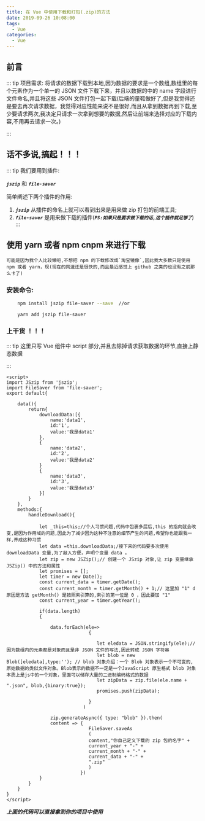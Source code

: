 ```yaml
---
title: 在 Vue 中使用下载和打包(.zip)的方法
date: 2019-09-26 10:08:00
tags:
  - Vue
categories:
  - Vue
---
```


## 前言

::: tip 项目需求:
将请求的数据下载到本地,因为数据的要求是一个数组,数组里的每个元素作为一个单一的 JSON 文件下载下来，并且以数据的中的 name 字段进行文件命名,并且将这些 JSON 文件打包一起下载(后端的童鞋做好了,但是我觉得还是要去再次请求数据，我觉得对应性能来说不是很好,而且从拿到数据再到下载,至少要请求两次,我决定只请求一次拿到想要的数据,然后让前端来选择对应的下载内容,不用再去请求一次。)

:::

## 话不多说,搞起！！！

::: tip 我们要用到插件:

**_`jszip`_** 和 **_`file-saver`_**

简单阐述下两个插件的作用:

1. **_`jszip`_** 从插件的命名上就可以看到出来是用来做 zip 打包的前端工具;
2. **_`file-saver`_** 是用来做下载的插件(**_`PS:如果只是要求做下载的话,这个插件就足够了`_**)
   :::

## 使用 yarn 或者 npm cnpm 来进行下载

```
可能是因为我个人比较懒吧,不想把 npm 的下载修改成`淘宝镜像`,因此我大多数只是使用 npm 或者 yarn，现(现在的网速还是很快的,而且最近感觉上 github 之类的也没有之前那么卡了)
```

### 安装命令:

```bash
    npm install jszip file-saver --save  //or

    yarn add jszip file-saver
```

### 上干货 ！！！

::: tip 这里只写 Vue 组件中 script 部分,并且去除掉请求获取数据的环节,直接上静态数据

:::

```vue
<script>
import JSzip from 'jszip';
import FileSaver from 'file-saver';
export default{

    data(){
        return{
            downloadData:[{
                name:'data1',
                id:'1',
                value:'我是data1'
            },
            {
                name:'data2',
                id:'2',
                value:'我是data2'
            }
            {
                name:'data3',
                id:'3',
                value:'我是data3'
            }]
        }
    },
    methods:{
        handleDownload(){

            let _this=this;//个人习惯问题,代码中包裹多层后,this 的指向就会改变,是因为作用域的问题,因此为了减少因为这种不注意的细节产生的问题,希望你也能跟我一样,养成这种习惯
            let data =this.downloadData;/接下来的代码要多次使用 downloadData 变量,为了敲入方便，声明个变量 data 。
            let zip = new JSZip();// 创建一个 JSzip 对象,让 zip 变量继承 JSZip() 中的方法和属性
            let promises = [];
            let timer = new Date();
            const current_data = timer.getDate();
            const current_month = timer.getMonth() + 1;// 这里加 "1" d 原因是方法 getMonth() 是按照索引算的,索引的第一位是 0 ，因此要加 "1"
            const current_year = timer.getYear();

            if(data.length)
            {

                data.forEach(ele=>
                              {

                                 let eledata = JSON.stringify(ele);//因为数组内的元素都是对象而且是非 JSON 文件的写法,因此转成 JSON 字符串
                                 let blob = new Blob([eledata],type:''); // blob 对象介绍：一个 Blob 对象表示一个不可变的, 原始数据的类似文件对象。Blob表示的数据不一定是一个JavaScript 原生格式 blob 对象本质上是js中的一个对象，里面可以储存大量的二进制编码格式的数据
                                 let zipData = zip.file(ele.name + ".json", blob,{binary:true});
                                 promises.push(zipData);

                              }
                            )

                zip.generateAsync({ type: "blob" }).then(
                content => {
                              FileSaver.saveAs
                              (
                              content,"你自己定义下载的 zip 包的名字" +
                              current_year + "-" +
                              current_month + "-" +
                              current_data + "-" +
                              ".zip"
                              )
                           })
            }
        }
    }
}
</script>
```

**_上面的代码可以直接拿到你的项目中使用_**
